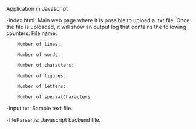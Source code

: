 
Application in Javascript

-index.html: Main web page where it is possible to upload a .txt file. Once the file is uploaded, it will show an output log that contains the following counters:
		File name:

		Number of lines:

		Number of words:

		Number of characters:

		Number of figures: 

		Number of letters:

		Number of specialCharacters
	

-input.txt: Sample text file.

-fileParser.js: Javascript backend file.


